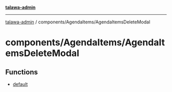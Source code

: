 [**talawa-admin**](../../../README.md)

***

[talawa-admin](../../../modules.md) / components/AgendaItems/AgendaItemsDeleteModal

# components/AgendaItems/AgendaItemsDeleteModal

## Functions

- [default](functions/default.md)
